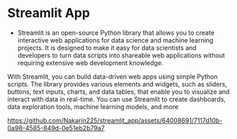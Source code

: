 # Streamlit App

- Streamlit is an open-source Python library that allows you to create interactive web applications for data science and machine learning projects. It is designed to make it easy for data scientists and developers to turn data scripts into shareable web applications without requiring extensive web development knowledge.

With Streamlit, you can build data-driven web apps using simple Python scripts. The library provides various elements and widgets, such as sliders, buttons, text inputs, charts, and data tables, that enable you to visualize and interact with data in real-time. You can use Streamlit to create dashboards, data exploration tools, machine learning models, and more

https://github.com/Nakarin225/streamlit_app/assets/64008691/7117d10b-0a98-4585-849d-0e51eb2b79a7

